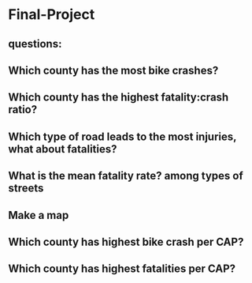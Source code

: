 # Final-Project

## questions:
## Which county has the most bike crashes?
## Which county has the highest fatality:crash ratio?
## Which type of road leads to the most injuries, what about fatalities?
## What is the mean fatality rate? among types of streets 
## Make a map
## Which county has highest bike crash per CAP?
## Which county has highest fatalities per CAP? 